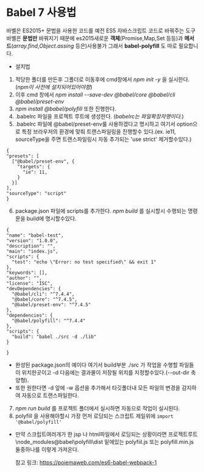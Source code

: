 # Babel 7 사용법
바벨은 ES2015+ 문법을 사용한 코드를 예전 ES5 자바스크립트 코드로 바꿔주는 도구
바벨은 **문법만** 바꿔지기 때문에 es2015새로운 **객체**(Promise,Map,Set 등등)과 **메서드**(_array.find_,_Object.assing_ 등은)사용불가 그래서 **babel-polyfill** 도 따로 필요합니다.

* 설치법
1. 적당한 폴더를 만든후 그폴더로 이동후에 cmd창에서 _npm init -y_ 을 실시한다. (*npm이 사전에 설치되어있어야함*)
2. 이후 cmd 창에서  _npm install --save-dev @babel/core @babel/cli @babel/preset-env_
3.  _npm install @babel/polyfill_ 또한 진행한다.
4. .babelrc 파일을 프로젝트 루트에 생성한다. (*babelrc는 파일확장자명이다.*)
5. .babelrc 파일에 @babel/preset-env룰 사용하겠다고 명시하고 여기서 option으로 특정 브라우저의 환경에 맞춰 트랜스파일링을 진행할수 있다.(ex. ie11, sourceType을 주면 트랜스파일링시 자동 추가되는 'use strict' 제거할수있다.)
  ```
  {
  "presets": [
    ["@babel/preset-env", {
      "targets": {
        "ie": 11,
      }
    }]
  ],
  "sourceType": "script"
}
  ```
6. package.json 파일에 scripts를 추가한다. _npm build_ 를 실시할시 수행되는 명령문을 build에 명시할수있다.
  ```
  {
  "name": "babel-test",
  "version": "1.0.0",
  "description": "",
  "main": "index.js",
  "scripts": {
    "test": "echo \"Error: no test specified\" && exit 1"
  },
  "keywords": [],
  "author": "",
  "license": "ISC",
  "devDependencies": {
    "@babel/cli": "^7.4.4",
    "@babel/core": "^7.4.5",
    "@babel/preset-env": "^7.4.5"
  },
  "dependencies": {
    "@babel/polyfill": "^7.4.4"
  },
  "scripts": {
    "build": "babel ./src -d ./lib"
  }

}
  ```
  * 완성된 package.json의 예이다 여기서 build부분 ./src 가 작업을 수행할 파일들이 위치한곳이고 -d 다음에는 결과물이 저장될 위치를 지정할수있다.(--out-dir 축양형).
  * 또한 원한다면 -d 앞에 -w 옵션을 추가해서 타깃폴더내 모든 파일의 변경을 감지하여 자동으로 트랜스파일한다.

7. _npm run build_ 를 프로젝트 폴더에서 실시하면 자동으로 작업이 실시된다.
8. polyfill 을 사용해야할시 가장 먼저 로딩되는 스크립트 제일위에 `import '@babel/polyfill'`
 * 만약 스크립트여러개가 한 jsp 나 html파일에서 로딩되는 상황이라면 프로젝트루트\node_modules\@babel\polyfill\dist 밑에있는 polyfiil.js 또는 polyfill.min.js둘중하나를 <script
		src="polyfill 파일 경로"></script> 이렇게 가져온다.

    참고 링크: <https://poiemaweb.com/es6-babel-webpack-1>
